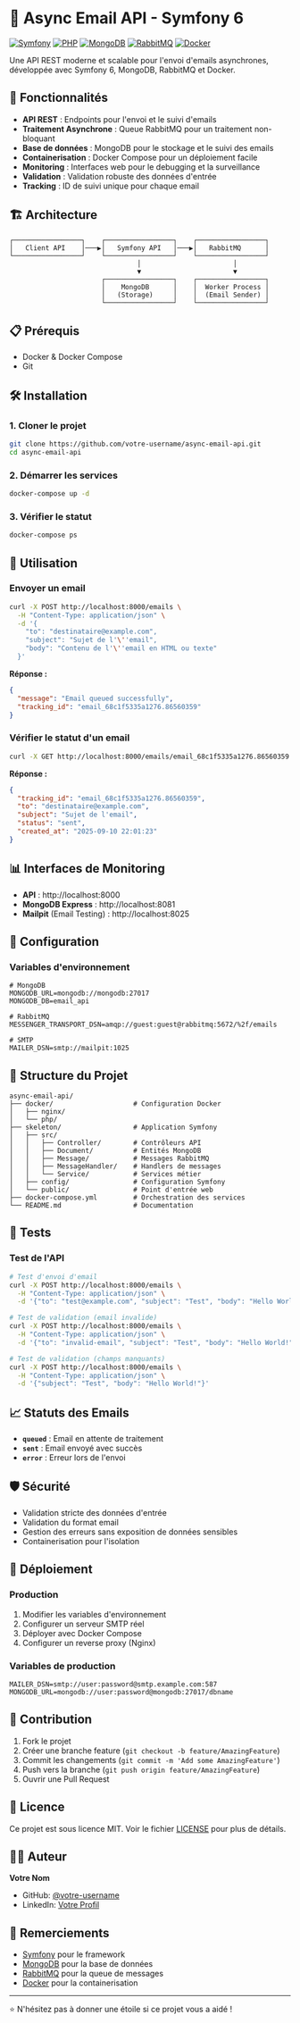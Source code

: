 # 📧 Async Email API - Symfony 6

[![Symfony](https://img.shields.io/badge/Symfony-6.x-green.svg)](https://symfony.com)
[![PHP](https://img.shields.io/badge/PHP-8.1+-blue.svg)](https://php.net)
[![MongoDB](https://img.shields.io/badge/MongoDB-5.0+-green.svg)](https://mongodb.com)
[![RabbitMQ](https://img.shields.io/badge/RabbitMQ-3.8+-orange.svg)](https://rabbitmq.com)
[![Docker](https://img.shields.io/badge/Docker-20.10+-blue.svg)](https://docker.com)

Une API REST moderne et scalable pour l'envoi d'emails asynchrones, développée avec Symfony 6, MongoDB, RabbitMQ et Docker.

## 🚀 Fonctionnalités

- **API REST** : Endpoints pour l'envoi et le suivi d'emails
- **Traitement Asynchrone** : Queue RabbitMQ pour un traitement non-bloquant
- **Base de données** : MongoDB pour le stockage et le suivi des emails
- **Containerisation** : Docker Compose pour un déploiement facile
- **Monitoring** : Interfaces web pour le debugging et la surveillance
- **Validation** : Validation robuste des données d'entrée
- **Tracking** : ID de suivi unique pour chaque email

## 🏗️ Architecture

```
┌─────────────────┐    ┌─────────────────┐    ┌─────────────────┐
│   Client API    │───▶│   Symfony API   │───▶│   RabbitMQ      │
└─────────────────┘    └─────────────────┘    └─────────────────┘
                                │                       │
                                ▼                       ▼
                       ┌─────────────────┐    ┌─────────────────┐
                       │    MongoDB      │    │  Worker Process │
                       │   (Storage)     │    │  (Email Sender) │
                       └─────────────────┘    └─────────────────┘
```

## 📋 Prérequis

- Docker & Docker Compose
- Git

## 🛠️ Installation

### 1. Cloner le projet
```bash
git clone https://github.com/votre-username/async-email-api.git
cd async-email-api
```

### 2. Démarrer les services
```bash
docker-compose up -d
```

### 3. Vérifier le statut
```bash
docker-compose ps
```

## 🚀 Utilisation

### Envoyer un email
```bash
curl -X POST http://localhost:8000/emails \
  -H "Content-Type: application/json" \
  -d '{
    "to": "destinataire@example.com",
    "subject": "Sujet de l'\''email",
    "body": "Contenu de l'\''email en HTML ou texte"
  }'
```

**Réponse :**
```json
{
  "message": "Email queued successfully",
  "tracking_id": "email_68c1f5335a1276.86560359"
}
```

### Vérifier le statut d'un email
```bash
curl -X GET http://localhost:8000/emails/email_68c1f5335a1276.86560359
```

**Réponse :**
```json
{
  "tracking_id": "email_68c1f5335a1276.86560359",
  "to": "destinataire@example.com",
  "subject": "Sujet de l'email",
  "status": "sent",
  "created_at": "2025-09-10 22:01:23"
}
```

## 📊 Interfaces de Monitoring

- **API** : http://localhost:8000
- **MongoDB Express** : http://localhost:8081
- **Mailpit** (Email Testing) : http://localhost:8025

## 🔧 Configuration

### Variables d'environnement
```env
# MongoDB
MONGODB_URL=mongodb://mongodb:27017
MONGODB_DB=email_api

# RabbitMQ
MESSENGER_TRANSPORT_DSN=amqp://guest:guest@rabbitmq:5672/%2f/emails

# SMTP
MAILER_DSN=smtp://mailpit:1025
```

## 📁 Structure du Projet

```
async-email-api/
├── docker/                    # Configuration Docker
│   ├── nginx/
│   └── php/
├── skeleton/                  # Application Symfony
│   ├── src/
│   │   ├── Controller/        # Contrôleurs API
│   │   ├── Document/          # Entités MongoDB
│   │   ├── Message/           # Messages RabbitMQ
│   │   ├── MessageHandler/    # Handlers de messages
│   │   └── Service/           # Services métier
│   ├── config/                # Configuration Symfony
│   └── public/                # Point d'entrée web
├── docker-compose.yml         # Orchestration des services
└── README.md                  # Documentation
```

## 🧪 Tests

### Test de l'API
```bash
# Test d'envoi d'email
curl -X POST http://localhost:8000/emails \
  -H "Content-Type: application/json" \
  -d '{"to": "test@example.com", "subject": "Test", "body": "Hello World!"}'

# Test de validation (email invalide)
curl -X POST http://localhost:8000/emails \
  -H "Content-Type: application/json" \
  -d '{"to": "invalid-email", "subject": "Test", "body": "Hello World!"}'

# Test de validation (champs manquants)
curl -X POST http://localhost:8000/emails \
  -H "Content-Type: application/json" \
  -d '{"subject": "Test", "body": "Hello World!"}'
```

## 📈 Statuts des Emails

- **`queued`** : Email en attente de traitement
- **`sent`** : Email envoyé avec succès
- **`error`** : Erreur lors de l'envoi

## 🛡️ Sécurité

- Validation stricte des données d'entrée
- Validation du format email
- Gestion des erreurs sans exposition de données sensibles
- Containerisation pour l'isolation

## 🚀 Déploiement

### Production
1. Modifier les variables d'environnement
2. Configurer un serveur SMTP réel
3. Déployer avec Docker Compose
4. Configurer un reverse proxy (Nginx)

### Variables de production
```env
MAILER_DSN=smtp://user:password@smtp.example.com:587
MONGODB_URL=mongodb://user:password@mongodb:27017/dbname
```

## 🤝 Contribution

1. Fork le projet
2. Créer une branche feature (`git checkout -b feature/AmazingFeature`)
3. Commit les changements (`git commit -m 'Add some AmazingFeature'`)
4. Push vers la branche (`git push origin feature/AmazingFeature`)
5. Ouvrir une Pull Request

## 📝 Licence

Ce projet est sous licence MIT. Voir le fichier [LICENSE](LICENSE) pour plus de détails.

## 👨‍💻 Auteur

**Votre Nom**
- GitHub: [@votre-username](https://github.com/votre-username)
- LinkedIn: [Votre Profil](https://linkedin.com/in/votre-profil)

## 🙏 Remerciements

- [Symfony](https://symfony.com) pour le framework
- [MongoDB](https://mongodb.com) pour la base de données
- [RabbitMQ](https://rabbitmq.com) pour la queue de messages
- [Docker](https://docker.com) pour la containerisation

---

⭐ N'hésitez pas à donner une étoile si ce projet vous a aidé !